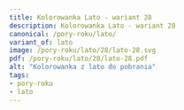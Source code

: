 ```yaml
---
title: Kolorowanka Lato - wariant 28
description: Kolorowanka Lato - wariant 28
canonical: /pory-roku/lato/
variant_of: lato
image: /pory-roku/lato/28/lato-28.svg
pdf: /pory-roku/lato/28/lato-28.pdf
alt: "Kolorowanka z lato do pobrania"
tags:
- pory-roku
- lato
---
```

